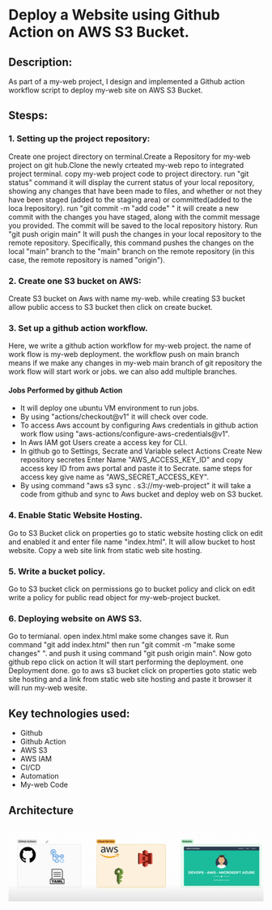 # Deploy a Website using Github Action on AWS S3 Bucket.

## Description: 
As part of a my-web project, I design and implemented a Github action workflow script to deploy my-web site on AWS S3 Bucket.

## Stesps:

### 1. Setting up the project repository: 

Create one project directory on terminal.Create a Repository for my-web project on git hub.Clone the newly crteated my-web repo to integrated project
terminal. copy my-web project code to project directory. run "git status" command it will display the current status of your local repository, showing
any changes that have been made to files, and whether or not they have been staged (added to the staging area) or committed(added to the loca lrepository). 
run "git commit -m "add code" " it will create a new commit with the changes you have staged, along with the commit message you provided. The commit will 
be saved to the local repository history. Run "git push origin main" It will push the changes in your local repository to the remote repository. Specifically, this command pushes the changes on the local "main" branch to the "main" branch on the remote repository (in this case, the remote repository 
is named "origin").
   
### 2. Create one S3 bucket on AWS:

Create S3 bucket on Aws with name my-web. while creating S3 bucket allow public access to S3 bucket then click on create bucket.

### 3. Set up a github action workflow.

Here, we write a github action workflow for my-web project. the name of work flow is my-web deployment. the workflow push on main branch means if we make 
any changes in my-web main branch of git repository the work flow will start work or jobs. we can also add multiple branches.
    
#### Jobs Performed by github Action
    
- It will deploy one ubuntu VM environment to run jobs.
- By using "actions/checkout@v1" it will check over code.
- To access Aws account by configuring Aws credentials in github action work flow using "aws-actions/configure-aws-credentials@v1".
- In Aws IAM got Users create a access key for CLI.
- In github go to Settings, Secrate and Variable select Actions Create New repository secretes Enter Name "AWS_ACCESS_KEY_ID" and copy access key ID      from aws portal and paste it to Secrate. same steps for access key give name as "AWS_SECRET_ACCESS_KEY".
- By using command "aws s3 sync . s3://my-web-project" it will take a code from github and sync to Aws bucket and deploy web on S3 bucket.
 
 ### 4. Enable Static Website Hosting.
 
 Go to S3 Bucket click on properties go to static website hosting click on edit and enabled it and enter file name "index.html". It will allow bucket to 
 host website. Copy a web site link from static web site hosting.
        
 ### 5. Write a bucket policy.
 
Go to S3 bucket click on permissions go to bucket policy and click on edit write a policy for public read object for my-web-project bucket.
      
### 6. Deploying website on AWS S3.

Go to termianal. open index.html make some changes save it. Run command "git add index.html" then run "git commit -m "make some changes" ". and push it 
using command "git push origin main". Now goto github repo click on action It will start performing the deployment. one Deployment done. go to aws 
s3 bucket click on properties goto static web site hosting and a link from static web site hosting and paste it browser it will run my-web wesite.
    
## Key technologies used: 

- Github
- Github Action
- AWS S3
- AWS IAM
- CI/CD 
- Automation
- My-web Code
    
    
## Architecture



   <img width="1396" alt="image" src="https://raw.githubusercontent.com/ahmad24mliwala/images/main/my-web-app-project-architecture.jpg?raw=true">




